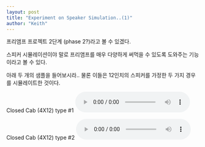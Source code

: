 ```yaml
---
layout: post
title: "Experiment on Speaker Simulation..(1)"
author: "Keith"
---
```


프리앰프 프로젝트 2단계 (phase 2?)라고 볼 수 있겠다.

스피커 시뮬레이션이야 말로 프리앰프를 매우 다양하게 써먹을 수 있도록 도와주는 기능이라고 볼 수 있다.

아래 두 개의 샘플을 들어보시라.. 물론 이들은 12인치의 스피커를 가정한 두 가지 경우를 시뮬레이트한 것이다.

Closed Cab (4X12) type #1
<audio src="/assets/images/01a15ced8dd4fe3bd86d724bfa56df54.mp3" controls preload></audio>

Closed Cab (4X12) type #2
<audio src="/assets/images/f7ec12e9bf6d0beeb85fbc4bb3f98382.mp3" controls preload></audio>



